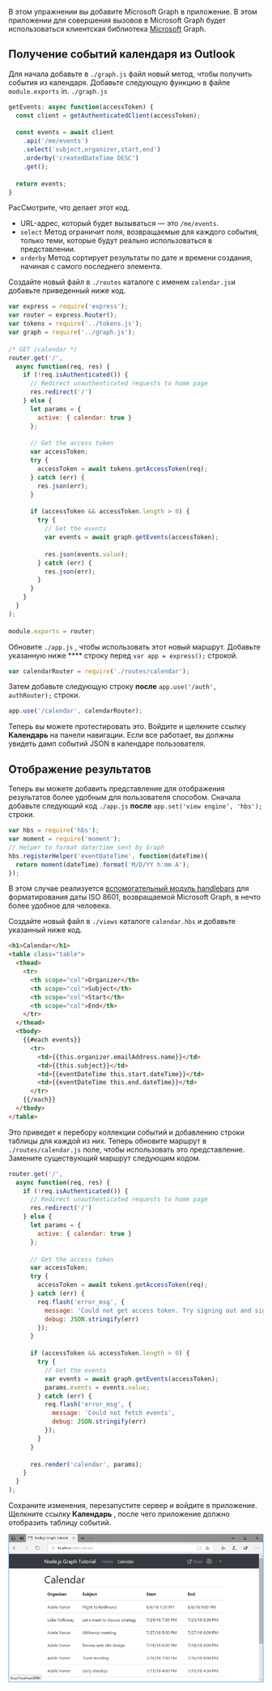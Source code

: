<!-- markdownlint-disable MD002 MD041 -->

В этом упражнении вы добавите Microsoft Graph в приложение. В этом приложении для совершения вызовов в Microsoft Graph будет использоваться клиентская библиотека [Microsoft](https://github.com/microsoftgraph/msgraph-sdk-javascript) Graph.

## <a name="get-calendar-events-from-outlook"></a>Получение событий календаря из Outlook

Для начала добавьте в `./graph.js` файл новый метод, чтобы получить события из календаря. Добавьте следующую функцию в файле `module.exports` in. `./graph.js`

```js
getEvents: async function(accessToken) {
  const client = getAuthenticatedClient(accessToken);

  const events = await client
    .api('/me/events')
    .select('subject,organizer,start,end')
    .orderby('createdDateTime DESC')
    .get();

  return events;
}
```

РасСмотрите, что делает этот код.

- URL-адрес, который будет вызываться — это `/me/events`.
- `select` Метод ограничит поля, возвращаемые для каждого события, только теми, которые будут реально использоваться в представлении.
- `orderby` Метод сортирует результаты по дате и времени создания, начиная с самого последнего элемента.

Создайте новый файл в `./routes` каталоге с именем `calendar.js`и добавьте приведенный ниже код.

```js
var express = require('express');
var router = express.Router();
var tokens = require('../tokens.js');
var graph = require('../graph.js');

/* GET /calendar */
router.get('/',
  async function(req, res) {
    if (!req.isAuthenticated()) {
      // Redirect unauthenticated requests to home page
      res.redirect('/')
    } else {
      let params = {
        active: { calendar: true }
      };

      // Get the access token
      var accessToken;
      try {
        accessToken = await tokens.getAccessToken(req);
      } catch (err) {
        res.json(err);
      }

      if (accessToken && accessToken.length > 0) {
        try {
          // Get the events
          var events = await graph.getEvents(accessToken);

          res.json(events.value);
        } catch (err) {
          res.json(err);
        }
      }
    }
  }
);

module.exports = router;
```

Обновите `./app.js` , чтобы использовать этот новый маршрут. Добавьте указанную ниже **** строку перед `var app = express();` строкой.

```js
var calendarRouter = require('./routes/calendar');
```

Затем добавьте следующую строку **после** `app.use('/auth', authRouter);` строки.

```js
app.use('/calendar', calendarRouter);
```

Теперь вы можете протестировать это. Войдите и щелкните ссылку **Календарь** на панели навигации. Если все работает, вы должны увидеть дамп событий JSON в календаре пользователя.

## <a name="display-the-results"></a>Отображение результатов

Теперь вы можете добавить представление для отображения результатов более удобным для пользователя способом. Сначала добавьте следующий код `./app.js` **после** `app.set('view engine', 'hbs');` строки.

```js
var hbs = require('hbs');
var moment = require('moment');
// Helper to format date/time sent by Graph
hbs.registerHelper('eventDateTime', function(dateTime){
  return moment(dateTime).format('M/D/YY h:mm A');
});
```

В этом случае реализуется [вспомогательный модуль handlebars](http://handlebarsjs.com/#helpers) для форматирования даты ISO 8601, возвращаемой Microsoft Graph, в нечто более удобное для человека.

Создайте новый файл в `./views` каталоге `calendar.hbs` и добавьте указанный ниже код.

```html
<h1>Calendar</h1>
<table class="table">
  <thead>
    <tr>
      <th scope="col">Organizer</th>
      <th scope="col">Subject</th>
      <th scope="col">Start</th>
      <th scope="col">End</th>
    </tr>
  </thead>
  <tbody>
    {{#each events}}
      <tr>
        <td>{{this.organizer.emailAddress.name}}</td>
        <td>{{this.subject}}</td>
        <td>{{eventDateTime this.start.dateTime}}</td>
        <td>{{eventDateTime this.end.dateTime}}</td>
      </tr>
    {{/each}}
  </tbody>
</table>
```

Это приведет к перебору коллекции событий и добавлению строки таблицы для каждой из них. Теперь обновите маршрут в `./routes/calendar.js` поле, чтобы использовать это представление. Замените существующий маршрут следующим кодом.

```js
router.get('/',
  async function(req, res) {
    if (!req.isAuthenticated()) {
      // Redirect unauthenticated requests to home page
      res.redirect('/')
    } else {
      let params = {
        active: { calendar: true }
      };

      // Get the access token
      var accessToken;
      try {
        accessToken = await tokens.getAccessToken(req);
      } catch (err) {
        req.flash('error_msg', {
          message: 'Could not get access token. Try signing out and signing in again.',
          debug: JSON.stringify(err)
        });
      }

      if (accessToken && accessToken.length > 0) {
        try {
          // Get the events
          var events = await graph.getEvents(accessToken);
          params.events = events.value;
        } catch (err) {
          req.flash('error_msg', {
            message: 'Could not fetch events',
            debug: JSON.stringify(err)
          });
        }
      }

      res.render('calendar', params);
    }
  }
);
```

Сохраните изменения, перезапустите сервер и войдите в приложение. Щелкните ссылку **Календарь** , после чего приложение должно отобразить таблицу событий.

![Снимок экрана С таблицей событий](./images/add-msgraph-01.png)